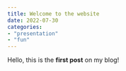 ```yaml
---
title: Welcome to the website
date: 2022-07-30
categories:
- "presentation"
- "fun"
---
```


Hello, this is the **first post** on my blog!